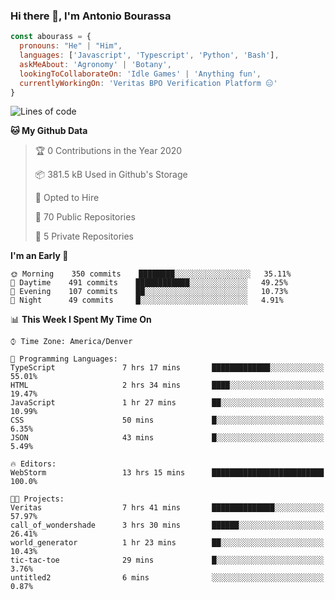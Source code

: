 ### Hi there 👋, I'm Antonio Bourassa

```javascript
const abourass = {
  pronouns: "He" | "Him",
  languages: ['Javascript', 'Typescript', 'Python', 'Bash'],
  askMeAbout: 'Agronomy' | 'Botany',
  lookingToCollaborateOn: 'Idle Games' | 'Anything fun',
  currentlyWorkingOn: 'Veritas BPO Verification Platform 😑'
}
```

<!--START_SECTION:waka-->
![Lines of code](https://img.shields.io/badge/From%20Hello%20World%20I%27ve%20Written-28.1%20million%20lines%20of%20code-blue)

**🐱 My Github Data** 

> 🏆 0 Contributions in the Year 2020
 > 
> 📦 381.5 kB Used in Github's Storage 
 > 
> 💼 Opted to Hire
 > 
> 📜 70 Public Repositories
 > 
> 🔑 5 Private Repositories 

**I'm an Early 🐤** 

```text
🌞 Morning    350 commits    ████████░░░░░░░░░░░░░░░░░   35.11% 
🌆 Daytime    491 commits    ████████████░░░░░░░░░░░░░   49.25% 
🌃 Evening    107 commits    ██░░░░░░░░░░░░░░░░░░░░░░░   10.73% 
🌙 Night      49 commits     █░░░░░░░░░░░░░░░░░░░░░░░░   4.91%

```


📊 **This Week I Spent My Time On** 

```text
⌚︎ Time Zone: America/Denver

💬 Programming Languages: 
TypeScript               7 hrs 17 mins       █████████████░░░░░░░░░░░░   55.01% 
HTML                     2 hrs 34 mins       ████░░░░░░░░░░░░░░░░░░░░░   19.47% 
JavaScript               1 hr 27 mins        ██░░░░░░░░░░░░░░░░░░░░░░░   10.99% 
CSS                      50 mins             █░░░░░░░░░░░░░░░░░░░░░░░░   6.35% 
JSON                     43 mins             █░░░░░░░░░░░░░░░░░░░░░░░░   5.49%

🔥 Editors: 
WebStorm                 13 hrs 15 mins      █████████████████████████   100.0%

🐱‍💻 Projects: 
Veritas                  7 hrs 41 mins       ██████████████░░░░░░░░░░░   57.97% 
call_of_wondershade      3 hrs 30 mins       ██████░░░░░░░░░░░░░░░░░░░   26.41% 
world_generator          1 hr 23 mins        ██░░░░░░░░░░░░░░░░░░░░░░░   10.43% 
tic-tac-toe              29 mins             █░░░░░░░░░░░░░░░░░░░░░░░░   3.76% 
untitled2                6 mins              ░░░░░░░░░░░░░░░░░░░░░░░░░   0.87%

```


<!--END_SECTION:waka-->

<!--
**Abourass/Abourass** is a ✨ _special_ ✨ repository because its `README.md` (this file) appears on your GitHub profile.

Here are some ideas to get you started:

- 🔭 I’m currently working on ...
- 🌱 I’m currently learning ...
- 👯 I’m looking to collaborate on ...
- 🤔 I’m looking for help with ...
- 💬 Ask me about ...
- 📫 How to reach me: ...
- 😄 Pronouns: ...
- ⚡ Fun fact: ...
-->
